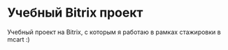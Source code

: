 # Учебный Bitrix проект

Учебный проект на Bitrix, с которым я работаю в рамках стажировки в mcart :)
